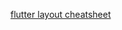 [flutter layout cheatsheet](https://medium.com/flutter-community/flutter-layout-cheat-sheet-5363348d037e)